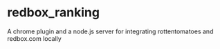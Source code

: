 redbox_ranking
==============

A chrome plugin and a node.js server for integrating rottentomatoes and redbox.com locally